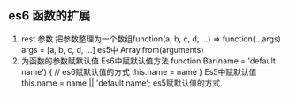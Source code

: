 ## es6 函数的扩展
1. rest 参数 把参数整理为一个数组function(a, b, c, d, ...) => function(...args) args = [a, b, c, d, ...]
es5中
Array.from(arguments)
2. 为函数的参数赋默认值
    Es6中赋默认值方法
   function Bar(name = 'default name') { // es6赋默认值的方式
        this.name = name
    }
    Es5中赋默认值
    this.name = name || 'default name'; es5赋默认值的方式
